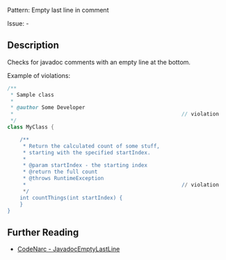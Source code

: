 Pattern: Empty last line in comment

Issue: -

## Description

Checks for javadoc comments with an empty line at the bottom.

Example of violations:

``` groovy
/**
 * Sample class
 *
 * @author Some Developer
 *                                                      // violation
 */
class MyClass {

    /**
     * Return the calculated count of some stuff,
     * starting with the specified startIndex.
     *
     * @param startIndex - the starting index
     * @return the full count
     * @throws RuntimeException
     *                                                  // violation
     */
    int countThings(int startIndex) {
    }
}
```

## Further Reading

* [CodeNarc - JavadocEmptyLastLine](https://codenarc.github.io/CodeNarc/codenarc-rules-comments.html#javadocemptylastline-rule)